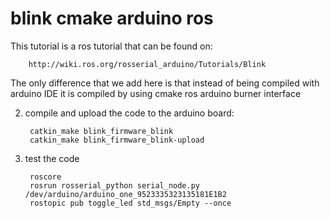 blink cmake arduino ros
=======================

This tutorial is a ros tutorial that can be found on:

		http://wiki.ros.org/rosserial_arduino/Tutorials/Blink

The only difference that we add here is that instead of being compiled with arduino IDE
it is compiled by using cmake ros arduino burner interface

2. compile and upload the code to the arduino board:

		catkin_make blink_firmware_blink
		catkin_make blink_firmware_blink-upload

3. test the code

		roscore
		rosrun rosserial_python serial_node.py /dev/arduino/arduino_one_9523335323135181E1B2
		rostopic pub toggle_led std_msgs/Empty --once
